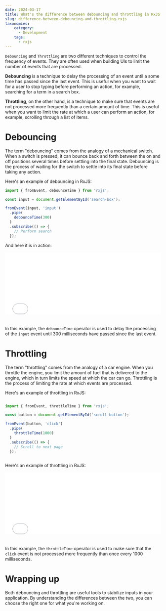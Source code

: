 ```yaml
---
date: 2024-03-17
title: What's the difference between debouncing and throttling in RxJS?
slug: difference-between-debouncing-and-throttling-rxjs
taxonomies: 
    category: 
      - Development
    tags:
      - rxjs
---
```


`Debouncing` and `Throttling` are two different techniques to control the frequency of events. They are often used when building UIs to limit the number of events that are processed.

**Debouncing** is a technique to delay the processing of an event until a some time has passed since the last event. This is useful when you want to wait for a user to stop typing before performing an action, for example, searching for a term in a search box.

**Throttling**, on the other hand, is a technique to make sure that events are not processed more frequently than a certain amount of time. This is useful when you want to limit the rate at which a user can perform an action, for example, scrolling through a list of items.

# Debouncing

The term "debouncing" comes from the analogy of a mechanical switch. When a switch is pressed, it can bounce back and forth between the on and off positions several times before settling into the final state. Debouncing is the process of waiting for the switch to settle into its final state before taking any action.

Here's an example of debouncing in RxJS:

```typescript
import { fromEvent, debounceTime } from 'rxjs';

const input = document.getElementById('search-box');

fromEvent(input, 'input')
  .pipe(
    debounceTime(300)
  )
  .subscribe(() => {
    // Perform search
  });
```

And here it is in action: 

<iframe src="debouncing.html" style="width:100%; height:200px; border:none; background: white; margin-bottom: 24px; border-radius: 2px "></iframe>

In this example, the `debounceTime` operator is used to delay the processing of the `input` event until 300 milliseconds have passed since the last event.

# Throttling

The term "throttling" comes from the analogy of a car engine. When you throttle the engine, you limit the amount of fuel that is delivered to the engine, which in turn limits the speed at which the car can go. Throttling is the process of limiting the rate at which events are processed.

Here's an example of throttling in RxJS:

```typescript

import { fromEvent, throttleTime } from 'rxjs';

const button = document.getElementById('scroll-button');

fromEvent(button, 'click')
  .pipe(
    throttleTime(1000)
  )
  .subscribe(() => {
    // Scroll to next page
  });
  
```

Here's an example of throttling in RxJS:

<iframe src="throttling.html" style="width:100%; height:200px; border:none; background: white; margin-bottom: 24px; border-radius: 2px "></iframe>

In this example, the `throttleTime` operator is used to make sure that the `click` event is not processed more frequently than once every 1000 milliseconds.

# Wrapping up

Both debouncing and throttling are useful tools to stabilize inputs in your application. By understanding the differences between the two, you can choose the right one for what you're working on. 

